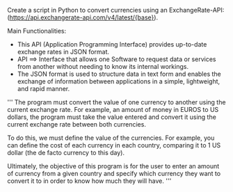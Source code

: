 Create a script in Python to convert currencies using  an ExchangeRate-API: (https://api.exchangerate-api.com/v4/latest/{base}).

Main Functionalities:

- This API (Application Programming Interface) provides up-to-date exchange rates in JSON format.
- API ==> Interface that allows one Software to request data or services from another without needing to know its internal workings.    
- The JSON format is used to structure data in text form and enables the exchange of information between applications in a simple, lightweight, and rapid manner.  


'''
The program must convert the value of one currency to another using the current exchange rate.
For example, an amount of money in EUROS to US dollars, the program must take the value entered 
and convert it using the current exchange rate between both currencies.

To do this, we must define the value of the currencies. 
For example, you can define the cost of each currency in each country, 
comparing it to 1 US dollar (the de facto currency to this day).

Ultimately, the objective of this program is for the user to enter an amount of currency from 
a given country and specify which currency they want to convert it to in order to know how much they will have.
'''
